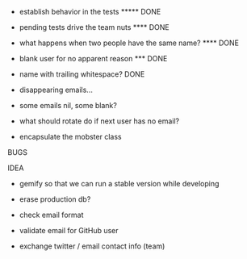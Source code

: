 * establish behavior in the tests ***** DONE
* pending tests drive the team nuts **** DONE

* what happens when two people have the same name? ****  DONE

* blank user for no apparent reason *** DONE
* name with trailing whitespace? DONE


* disappearing emails...
* some emails nil, some blank?

* what should rotate do if next user has no email?
* encapsulate the mobster class

BUGS


IDEA

* gemify so that we can run a stable version while developing
* erase production db?
* check email format
* validate email for GitHub user

* exchange twitter / email contact info (team)